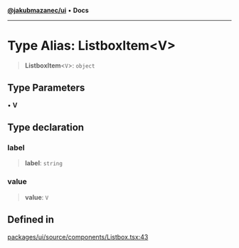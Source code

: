 [**@jakubmazanec/ui**](../README.md) • **Docs**

---

# Type Alias: ListboxItem\<V\>

> **ListboxItem**\<`V`\>: `object`

## Type Parameters

• **V**

## Type declaration

### label

> **label**: `string`

### value

> **value**: `V`

## Defined in

[packages/ui/source/components/Listbox.tsx:43](https://github.com/jakubmazanec/tools/blob/05074a1dedd887672f015df129961cd35c75acfe/packages/ui/source/components/Listbox.tsx#L43)
